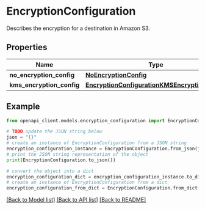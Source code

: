 # EncryptionConfiguration

Describes the encryption for a destination in Amazon S3.

## Properties

Name | Type | Description | Notes
------------ | ------------- | ------------- | -------------
**no_encryption_config** | [**NoEncryptionConfig**](NoEncryptionConfig.md) |  | [optional] 
**kms_encryption_config** | [**EncryptionConfigurationKMSEncryptionConfig**](EncryptionConfigurationKMSEncryptionConfig.md) |  | [optional] 

## Example

```python
from openapi_client.models.encryption_configuration import EncryptionConfiguration

# TODO update the JSON string below
json = "{}"
# create an instance of EncryptionConfiguration from a JSON string
encryption_configuration_instance = EncryptionConfiguration.from_json(json)
# print the JSON string representation of the object
print(EncryptionConfiguration.to_json())

# convert the object into a dict
encryption_configuration_dict = encryption_configuration_instance.to_dict()
# create an instance of EncryptionConfiguration from a dict
encryption_configuration_from_dict = EncryptionConfiguration.from_dict(encryption_configuration_dict)
```
[[Back to Model list]](../README.md#documentation-for-models) [[Back to API list]](../README.md#documentation-for-api-endpoints) [[Back to README]](../README.md)


